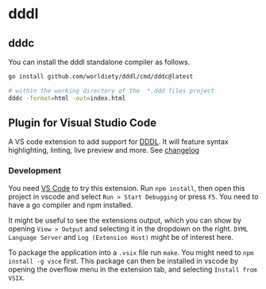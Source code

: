 # dddl

## dddc
You can install the dddl standalone compiler as follows. 

```bash
go install github.com/worldiety/dddl/cmd/dddc@latest

# within the working directory of the  *.ddd files project
dddc -format=html -out=index.html
```

## Plugin for Visual Studio Code
A VS code extension to add support for [DDDL](https://github.com/worldiety/dddl). 
It will feature syntax highlighting, linting, live preview and more.
See [changelog](vsc-plugin/CHANGELOG.md)

### Development
You need [VS Code](https://code.visualstudio.com/) to try this extension. Run `npm install`, then open this project in vscode and select `Run > Start Debugging` or press `F5`. You need to have a go compiler and npm installed.

It might be useful to see the extensions output, which you can show by opening `View > Output` and selecting it in the dropdown on the right. `DYML Language Server` and `Log (Extension Host)` might be of interest here.

To package the application into a `.vsix` file run `make`. You might need to `npm install -g vsce` first. This package can then be installed in vscode by opening the overflow menu in the extension tab, and selecting `Install from VSIX`.
